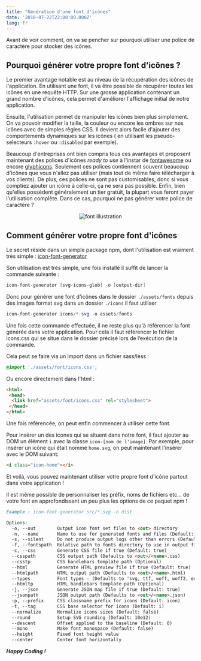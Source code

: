 ```yaml
---
title: "Génération d'une font d'icônes"
date: '2018-07-22T22:00:00.000Z'
lang: fr
---
```



Avant de voir comment, on va se pencher sur pourquoi utiliser une police de caractère pour stocker des icônes.


## Pourquoi générer votre propre font d'icônes ?
Le premier avantage notable est au niveau de la récupération des icônes de l'application. En utilisant une font, il va être possible de récupérer toutes les icônes en une requête HTTP. Sur une grosse application contenant un grand nombre d'icônes, cela permet d'améliorer l'affichage initial de notre application.

Ensuite, l'utilisation permet de manipuler les icônes bien plus simplement. On va pouvoir modifier la taille, la couleur ou encore les ombres sur nos icônes avec de simples règles CSS. Il devient alors facile d'ajouter des comportements dynamiques sur les icônes ( en utilisant les pseudo-selecteurs `:hover` ou `:disabled` par exemple).

Beaucoup d'entreprises ont bien compris tous ces avantages et proposent maintenant des polices d'icônes _ready to use_  à l'instar de [fontawesome](https://fontawesome.com/) ou encore [glyphicons](http://glyphicons.com/). Seulement ces polices contiennent souvent beaucoup d'icônes que vous n'allez pas utiliser (mais tout de même faire télécharger à vos clients). De plus, ces polices ne sont pas customisables, donc si vous comptiez ajouter un icône à celle-ci, ça ne sera pas possible. Enfin, bien qu'elles possèdent généralement un tier gratuit, la plupart vous feront payer l'utilisation complète. Dans ce cas, pourquoi ne pas générer votre police de caractère ?
<center><img src="https://i.imgur.com/6JKHf6k.png" alt="font illustration"></img></center>

## Comment générer votre propre font d'icônes

Le secret réside dans un simple package npm, dont l'utilisation est vraiment très simple : [icon-font-generator](https://github.com/Workshape/icon-font-generator)

Son utilisation est très simple, une fois installé il suffit de lancer la commande suivante :  
```powershell
icon-font-generator [svg-icons-glob] -o [output-dir]
``` 
Donc pour générer une font d'icônes dans le dossier `./assets/fonts` depuis des images format svg dans un dossier `./icons` il faut utiliser 
```powershell
icon-font-generator icons/*.svg -o assets/fonts
```

Une fois cette commande effectuée, il ne reste plus qu'à référencer la font générée dans votre application. Pour cela il faut référencer le fichier icons.css qui se situe dans le dossier précisé lors de l’exécution de la commande.

Cela peut se faire via un import dans un fichier sass/less : 
```css
@import './assets/font/icons.css';
```
Ou encore directement dans l'html : 
```html
<html>
 <head>
  <link href="assets/font/icons.css" rel="stylesheet">
 </head>
</html>
```

Une fois référencée, on peut enfin commencer à utiliser cette font. 

Pour insérer un des icones qui se situent dans notre font, il faut ajouter au DOM un élément `i`  avec la classe `icon-[nom de l'image]`. Par exemple, pour insérer un icône qui était nommé `home.svg`, on peut maintenant l'insérer avec le DOM suivant: 

```html
<i class="icon-home"></i>
```

Et voilà, vous pouvez maintenant utiliser votre propre font d'icône partout dans votre application ! 

Il est même possible de personnaliser les préfix, noms de fichiers etc... de votre font en approfondissant un peu plus les options de ce paquet npm !

```md
Example : icon-font-generator src/*.svg -o dist

Options:
  -o, --out        Output icon font set files to <out> directory
  -n, --name       Name to use for generated fonts and files (Default: icons)
  -s, --silent     Do not produce output logs other than errors (Default: false)
  -f, --fontspath  Relative path to fonts directory to use in output files (Default: ./)
  -c, --css        Generate CSS file if true (Default: true)
  --csspath        CSS output path (Defaults to <out>/<name>.css)
  --csstp          CSS handlebars template path (Optional)
  --html           Generate HTML preview file if true (Default: true)
  --htmlpath       HTML output path (Defaults to <out>/<name>.html)
  --types          Font types - (Defaults to 'svg, ttf, woff, woff2, eot')
  --htmltp         HTML handlebars template path (Optional)
  -j, --json       Generate JSON map file if true (Default: true)
  --jsonpath       JSON output path (Defaults to <out>/<name>.json)
  -p, --prefix     CSS classname prefix for icons (Default: icon)
  -t, --tag        CSS base selector for icons (Default: i)  
  --normalize      Normalize icons sizes (Default: false)
  --round          Setup SVG rounding (Default: 10e12)
  --descent        Offset applied to the baseline (Default: 0)
  --mono           Make font monospace (Default: false)
  --height         Fixed font height value
  --center         Center font horizontally
```

__*Happy Coding !*__
 
